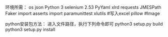 环境所需：
os
json
Python 3
selenium 2.53
PyYaml
xlrd
requests
JMESPath
Faker
import asserts
import paramunittest
xlutils #写入excel
pillow #Image

python安装包方法：
进入文件路径，执行下列命令即可
python3 setup.py build
python3 setup.py install